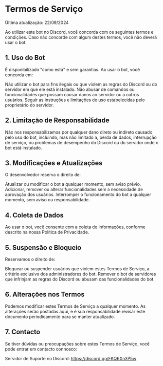 # Termos de Serviço
Última atualização: 22/09/2024

Ao utilizar este bot no Discord, você concorda com os seguintes termos e condições. Caso não concorde com algum destes termos, você não deverá usar o bot.

## 1. Uso do Bot
É disponibilizado "como está" e sem garantias. Ao usar o bot, você concorda em:

Não utilizar o bot para fins ilegais ou que violem as regras do Discord ou do servidor em que ele está instalado.
Não abusar de comandos ou funcionalidades que possam causar danos ao servidor ou a outros usuários.
Seguir as instruções e limitações de uso estabelecidas pelo proprietário do servidor.
## 2. Limitação de Responsabilidade
Não nos responsabilizamos por qualquer dano direto ou indireto causado pelo uso do bot, incluindo, mas não limitado a, perda de dados, interrupção de serviço, ou problemas de desempenho do Discord ou do servidor onde o bot está instalado.

## 3. Modificações e Atualizações
O desenvolvedor reserva o direito de:

Atualizar ou modificar o bot a qualquer momento, sem aviso prévio.
Adicionar, remover ou alterar funcionalidades sem a necessidade de aprovação dos usuários.
Interromper o funcionamento do bot a qualquer momento, sem aviso ou responsabilidade.
## 4. Coleta de Dados
Ao usar o bot, você consente com a coleta de informações, conforme descrito na nossa Política de Privacidade.

## 5. Suspensão e Bloqueio
Reservamos o direito de:

Bloquear ou suspender usuários que violem estes Termos de Serviço, a critério exclusivo dos administradores do bot.
Remover o bot de servidores que infrinjam as regras do Discord ou abusam das funcionalidades do bot.
## 6. Alterações nos Termos
Podemos modificar estes Termos de Serviço a qualquer momento. As alterações serão postadas aqui, e é sua responsabilidade revisar este documento periodicamente para se manter atualizado.

## 7. Contacto
Se tiver dúvidas ou preocupações sobre estes Termos de Serviço, você pode entrar em contacto connosco:

Servidor de Suporte no Discord: https://discord.gg/FKQ6Xn3P5w
